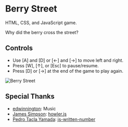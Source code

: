# Berry Street

HTML, CSS, and JavaScript game.

Why did the berry cross the street?

## Controls
- Use [A] and [D] or [←] and [→] to move left and right.
- Press [W], [↑], or [Esc] to pause/resume.
- Press [D] or [→] at the end of the game to play again.

![Berry Street](http://i.imgur.com/o1Y3ODh.png)

## Special Thanks
- [edwinnington](http://opengameart.org/users/edwinnington): Music
- [James Simpson](https://github.com/goldfire): [howler.js](https://github.com/goldfire/howler.js)
- [Pedro Tacla Yamada](https://github.com/yamadapc): [js-written-number](https://github.com/yamadapc/js-written-number)
